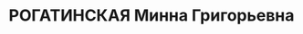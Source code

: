 ---
title: РОГАТИНСКАЯ Минна Григорьевна
description: "Род. в 1904, г. Киев, еврейка, обр.: окончила Ленинградский университет,\
  \ б/п. Проживала: Остяко-Вогульский окр., с. Самарово. Ссыльная \n  Арестована 30.08.1936.\
  \ Обв. по ст. ст. 17-58-8, 58-11 УК РСФСР. Приговор: выездная сессия ВК ВС СССР\
  \ в г. Тюмень, 06.05.1937 – 10 лет тюрьмы."
---